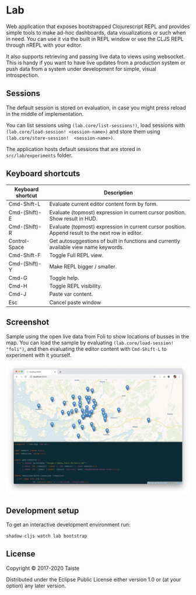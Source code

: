 # Lab

Web application that exposes bootstrapped Clojurescript REPL and provides simple tools to
make ad-hoc dashboards, data visualizations or such when in need. You can use it via the
built in REPL window or use the CLJS REPL through nREPL with your editor.

It also supports retrieving and passing live data to views using websocket. This is handy
if you want to have live updates from a production system or push data from a system under 
development for simple, visual introspection.

## Sessions

The default session is stored on evaluation, in case you might press reload in the middle
of implementation.

You can list sessions using `(lab.core/list-sessions!)`, load sessions with
`(lab.core/load-session! <session-name>)` and store them using `(lab.core/store-session!  <session-name>)`.

The application hosts default sessions that are stored in `src/lab/experiments` folder.

## Keyboard shortcuts

| Keyboard shortcut | Description                                                                                       |
|-------------------|---------------------------------------------------------------------------------------------------|
| Cmd-Shift-L       | Evaluate current editor content form by form.                                                     |
| Cmd-(Shift)-E     | Evaluate (topmost) expression in current cursor position. Show result in HUD.                     |
| Cmd-(Shift)-R     | Evaluate (topmost) expression in current cursor position. Append result to the next row in editor.|
| Control-Space     | Get autosuggestions of built in functions and currently available view name keywords.             |
| Cmd-Shift-F       | Toggle Full REPL view.                                                                            |
| Cmd-(Shift)-Y     | Make REPL bigger / smaller.                                                                       |
| Cmd-G             | Toggle help.                                                                                      |
| Cmd-H             | Toggle REPL visibility.                                                                           |
| Cmd-J             | Paste var content.                                                                                |
| Esc               | Cancel paste window                                                                               |

## Screenshot

Sample using the open live data from Foli to show locations of busses in the map. You can
load the sample by evaluating `(lab.core/load-session! "foli")`, and then evaluating the editor content with `Cmd-Shift-L` to experiment with it yourself.

![Screenshot](screenshot.png)


## Development setup

To get an interactive development environment run:

    shadow-cljs watch lab bootstrap


## License

Copyright © 2017-2020 Taiste

Distributed under the Eclipse Public License either version 1.0 or (at your option) any later version.
